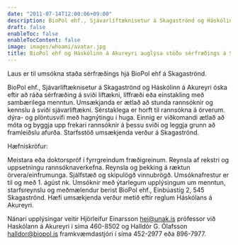 ```yaml
---
date: "2011-07-14T12:00:06+09:00"
description: BioPol ehf., Sjávarlíftæknisetur á Skagaströnd og Háskólinn á Akureyri óska eftir að ráða sérfræðing á sviði líftækni, líffræði eða einstakling með sambærilega menntun. Umsækjanda er ætlað að stunda rannsóknir og kennslu á sviði sjávarlíftækni. Sérstaklega er horft til rannsókna á örverum. dýra- og plöntusvifi með hagnýtingu...
draft: false
enableToc: false
enableTocContent: false
image: images/whoami/avatar.jpg
title: BioPol ehf og Háskólinn á Akureyri auglýsa stöðu sérfræðings á Skagaströnd
---
```


Laus er til umsókna staða sérfræðings hjá BioPol ehf á Skagaströnd.

BioPol ehf., Sjávarlíftæknisetur á Skagaströnd og Háskólinn á Akureyri óska eftir að ráða sérfræðing á sviði líftækni, líffræði eða einstakling með sambærilega menntun. Umsækjanda er ætlað að stunda rannsóknir og kennslu á sviði sjávarlíftækni. Sérstaklega er horft til rannsókna á örverum. dýra- og plöntusvifi með hagnýtingu í huga. Einnig er viðkomandi ætlað að móta og byggja upp frekari rannsóknir á þessu sviði og leggja grunn að framleiðslu afurða. Starfsstöð umsækjenda verður á Skagaströnd.

Hæfniskröfur:

Meistara eða doktorspróf í fyrrgreindum fræðigreinum.
Reynsla af rekstri og uppsetningu rannsóknaverkefna.
Reynsla og þekking á ræktun örvera/einfrumunga.
Sjálfstæð og skipulögð vinnubrögð.
Umsóknafrestur er til og með 1. ágúst nk. Umsóknir með ýtarlegum upplýsingum um menntun, starfsreynslu og meðmælendur berist BioPol ehf., Einbúastíg 2, 545 Skagaströnd. Hæfi umsækjenda verður metið eftir reglum Háskólans á Akureyri.

Nánari upplýsingar veitir Hjörleifur Einarsson hei@unak.is prófessor við Haskólann á Akureyri í síma 460-8502 og Halldór G. Ólafsson halldor@biopol.is framkvæmdastjóri í síma 452-2977 eða 896-7977.
